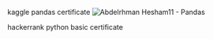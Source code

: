 kaggle pandas certificate
![Abdelrhman Hesham11 - Pandas](https://github.com/user-attachments/assets/1e53b938-3b7e-47b2-9895-d0d68e2524ff)



hackerrank python basic certificate
